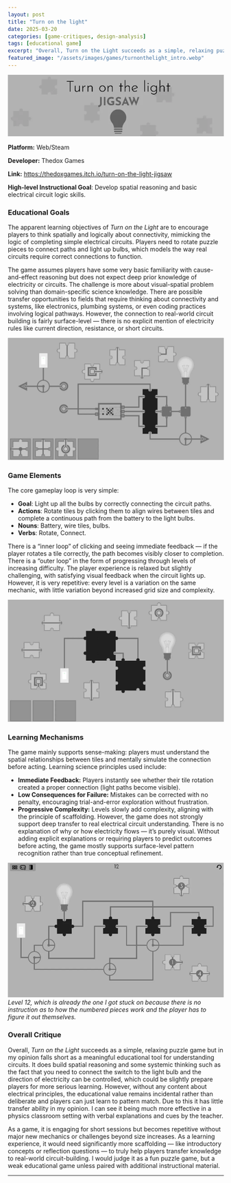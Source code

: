 ```yaml
---
layout: post
title: "Turn on the light"
date: 2025-03-20
categories: [game-critiques, design-analysis]
tags: [educational game]
excerpt: "Overall, Turn on the Light succeeds as a simple, relaxing puzzle game but in my opinion falls short as a meaningful educational tool for understanding circuits."
featured_image: "/assets/images/games/turnonthelight_intro.webp"
---
```


![NoriLLA](/assets/images/games/turnonthelight_intro.webp)

**Platform:** Web/Steam  

**Developer:** Thedox Games

**Link:** https://thedoxgames.itch.io/turn-on-the-light-jigsaw

**High-level Instructional Goal**: Develop spatial reasoning and basic electrical circuit logic skills.

### Educational Goals

The apparent learning objectives of _Turn on the Light_ are to encourage players to think spatially and logically about connectivity, mimicking the logic of completing simple electrical circuits. Players need to rotate puzzle pieces to connect paths and light up bulbs, which models the way real circuits require correct connections to function.

The game assumes players have some very basic familiarity with cause-and-effect reasoning but does not expect deep prior knowledge of electricity or circuits. The challenge is more about visual-spatial problem solving than domain-specific science knowledge.
There are possible transfer opportunities to fields that require thinking about connectivity and systems, like electronics, plumbing systems, or even coding practices involving logical pathways. However, the connection to real-world circuit building is fairly surface-level — there is no explicit mention of electricity rules like current direction, resistance, or short circuits.

![NoriLLA](/assets/images/games/turnonthelight_1.webp)

### Game Elements

The core gameplay loop is very simple:

- **Goal**: Light up all the bulbs by correctly connecting the circuit paths.
- **Actions**: Rotate tiles by clicking them to align wires between tiles and complete a continuous path from the battery to the light bulbs.
- **Nouns**: Battery, wire tiles, bulbs.
- **Verbs**: Rotate, Connect.

There is a “inner loop” of clicking and seeing immediate feedback — if the player rotates a tile correctly, the path becomes visibly closer to completion. There is a “outer loop” in the form of progressing through levels of increasing difficulty.
The player experience is relaxed but slightly challenging, with satisfying visual feedback when the circuit lights up. However, it is very repetitive: every level is a variation on the same mechanic, with little variation beyond increased grid size and complexity.

![NoriLLA](/assets/images/games/turnonthelight_2.webp)

### Learning Mechanisms

The game mainly supports sense-making: players must understand the spatial relationships between tiles and mentally simulate the connection before acting. Learning science principles used include:

- **Immediate Feedback:** Players instantly see whether their tile rotation created a proper connection (light paths become visible).
- **Low Consequences for Failure:** Mistakes can be corrected with no penalty, encouraging trial-and-error exploration without frustration.
- **Progressive Complexity:** Levels slowly add complexity, aligning with the principle of scaffolding. However, the game does not strongly support deep transfer to real electrical circuit understanding. There is no explanation of why or how electricity flows — it’s purely visual. Without adding explicit explanations or requiring players to predict outcomes before acting, the game mostly supports surface-level pattern recognition rather than true conceptual refinement.

![Level 12](/assets/images/games/turnonthelight_level12.webp)
*Level 12, which is already the one I got stuck on because there is no instruction as to how the numbered pieces work and the player has to figure it out themselves.*

### Overall Critique
Overall, _Turn on the Light_ succeeds as a simple, relaxing puzzle game but in my opinion falls short as a meaningful educational tool for understanding circuits. It does build spatial reasoning and some systemic thinking such as the fact that you need to connect the switch to the light bulb and the direction of electricity can be controlled, which could be slightly prepare players for more serious learning. However, without any content about electrical principles, the educational value remains incidental rather than deliberate and players can just learn to pattern match. Due to this it has little transfer ability in my opinion. I can see it being much more effective in a physics classroom setting with verbal  explanations and cues by the teacher.

As a game, it is engaging for short sessions but becomes repetitive without major new mechanics or challenges beyond size increases. As a learning experience, it would need significantly more scaffolding — like introductory concepts or reflection questions — to truly help players transfer knowledge to real-world circuit-building. I would judge it as a fun puzzle game, but a weak educational game unless paired with additional instructional material.



---